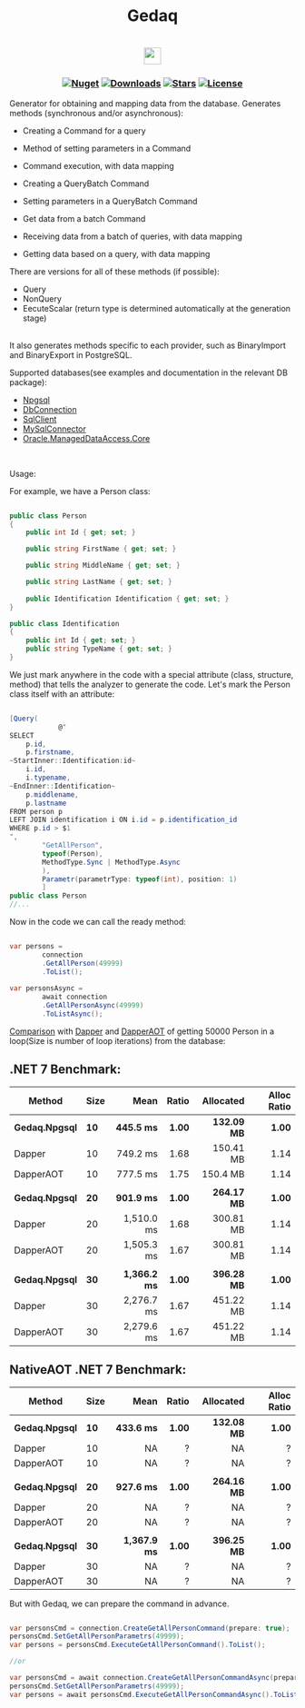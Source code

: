 <h1 align="center">
  <a>Gedaq</a>
</h1>
<h1 align="center">
  <a href="https://discord.gg/xsR5EYU4ZM"><img height="30px" src="https://img.shields.io/badge/Discord-7289DA?style=for-the-badge&logo=discord&logoColor=white"><img></a>
</h1>
<h3 align="center">

  [![Nuget](https://img.shields.io/nuget/v/Gedaq?logo=Gedaq)](https://www.nuget.org/packages/Gedaq/)
  [![Downloads](https://img.shields.io/nuget/dt/Gedaq.svg)](https://www.nuget.org/packages/Gedaq/)
  [![Stars](https://img.shields.io/github/stars/SoftStoneDevelop/Gedaq?color=brightgreen)](https://github.com/SoftStoneDevelop/Gedaq/stargazers)
  [![License](https://img.shields.io/badge/license-MIT-blue.svg)](LICENSE)

</h3>

Generator for obtaining and mapping data from the database.
Generates methods (synchronous and/or asynchronous):
- Creating a Command for a query
- Method of setting parameters in a Command
- Command execution, with data mapping

- Creating a QueryBatch Command
- Setting parameters in a QueryBatch Command
- Get data from a batch Command
- Receiving data from a batch of queries, with data mapping

- Getting data based on a query, with data mapping

There are versions for all of these methods (if possible):
- Query
- NonQuery
- ЕecuteScalar (return type is determined automatically at the generation stage)
<br>
It also generates methods specific to each provider, such as BinaryImport and BinaryExport in PostgreSQL.

Supported databases(see examples and documentation in the relevant DB package):<br>
- [Npgsql](https://github.com/SoftStoneDevelop/Gedaq.Npgsql)
- [DbConnection](https://github.com/SoftStoneDevelop/Gedaq.DbConnection)
- [SqlClient](https://github.com/SoftStoneDevelop/Gedaq.SqlClient)
- [MySqlConnector](https://github.com/SoftStoneDevelop/Gedaq.MySqlConnector)
- [Oracle.ManagedDataAccess.Core](https://github.com/SoftStoneDevelop/Gedaq/issues/6)
<br>

Usage:

For example, we have a Person class:
```C#

public class Person
{
    public int Id { get; set; }

    public string FirstName { get; set; }

    public string MiddleName { get; set; }

    public string LastName { get; set; }
    
    public Identification Identification { get; set; }
}

public class Identification
{
    public int Id { get; set; }
    public string TypeName { get; set; }
}

```
We just mark anywhere in the code with a special attribute (class, structure, method) that tells the analyzer to generate the code.
Let's mark the Person class itself with an attribute:

```C#

[Query(
            @"
SELECT 
    p.id,
    p.firstname,
~StartInner::Identification:id~
    i.id,
    i.typename,
~EndInner::Identification~
    p.middlename,
    p.lastname
FROM person p
LEFT JOIN identification i ON i.id = p.identification_id
WHERE p.id > $1
",
        "GetAllPerson",
        typeof(Person),
        MethodType.Sync | MethodType.Async
        ),
        Parametr(parametrType: typeof(int), position: 1)
        ]
public class Person
//...

```

Now in the code we can call the ready method:
```C#

var persons = 
        connection
        .GetAllPerson(49999)
        .ToList();
        
var personsAsync = 
        await connection
        .GetAllPersonAsync(49999)
        .ToListAsync();

```

[Comparison](https://github.com/SoftStoneDevelop/Gedaq.Npgsql/blob/main/Src/NpgsqlBenchmark/Benchmarks/CompareDapper.cs) with [Dapper](https://github.com/DapperLib/Dapper) and [DapperAOT](https://github.com/DapperLib/DapperAOT) of getting 50000 Person in a loop(Size is number of loop iterations) from the database:

## .NET 7 Benchmark:
|       Method | Size |       Mean | Ratio | Allocated | Alloc Ratio |
|------------- |----- |-----------:|------:|----------:|------------:|
| **Gedaq.Npgsql** |   **10** |   **445.5 ms** |  **1.00** | **132.09 MB** |        **1.00** |
|       Dapper |   10 |   749.2 ms |  1.68 | 150.41 MB |        1.14 |
|    DapperAOT |   10 |   777.5 ms |  1.75 |  150.4 MB |        1.14 |
|              |      |            |       |           |             |
| **Gedaq.Npgsql** |   **20** |   **901.9 ms** |  **1.00** | **264.17 MB** |        **1.00** |
|       Dapper |   20 | 1,510.0 ms |  1.68 | 300.81 MB |        1.14 |
|    DapperAOT |   20 | 1,505.3 ms |  1.67 | 300.81 MB |        1.14 |
|              |      |            |       |           |             |
| **Gedaq.Npgsql** |   **30** | **1,366.2 ms** |  **1.00** | **396.28 MB** |        **1.00** |
|       Dapper |   30 | 2,276.7 ms |  1.67 | 451.22 MB |        1.14 |
|    DapperAOT |   30 | 2,279.6 ms |  1.67 | 451.22 MB |        1.14 |

## NativeAOT .NET 7 Benchmark:
|       Method | Size |       Mean | Ratio | Allocated | Alloc Ratio |
|------------- |----- |-----------:|------:|----------:|------------:|
| **Gedaq.Npgsql** |   **10** |   **433.6 ms** |  **1.00** | **132.08 MB** |        **1.00** |
|       Dapper |   10 |         NA |     ? |        NA |           ? |
|    DapperAOT |   10 |         NA |     ? |        NA |           ? |
|              |      |            |       |           |             |
| **Gedaq.Npgsql** |   **20** |   **927.6 ms** |  **1.00** | **264.16 MB** |        **1.00** |
|       Dapper |   20 |         NA |     ? |        NA |           ? |
|    DapperAOT |   20 |         NA |     ? |        NA |           ? |
|              |      |            |       |           |             |
| **Gedaq.Npgsql** |   **30** | **1,367.9 ms** |  **1.00** | **396.25 MB** |        **1.00** |
|       Dapper |   30 |         NA |     ? |        NA |           ? |
|    DapperAOT |   30 |         NA |     ? |        NA |           ? |

But with Gedaq, we can prepare the command in advance.
```C#

var personsCmd = connection.CreateGetAllPersonCommand(prepare: true);
personsCmd.SetGetAllPersonParametrs(49999);
var persons = personsCmd.ExecuteGetAllPersonCommand().ToList();

//or

var personsCmd = await connection.CreateGetAllPersonCommandAsync(prepare: true);
personsCmd.SetGetAllPersonParametrs(49999);
var persons = await personsCmd.ExecuteGetAllPersonCommandAsync().ToListAsync();


```
